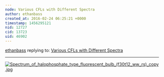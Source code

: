 ```yaml
---
node: Various CFLs with Different Spectra
author: ethanbass
created_at: 2016-02-24 06:25:21 +0000
timestamp: 1456295121
nid: 12727
cid: 13723
uid: 46902
---
```




[ethanbass](../profile/ethanbass) replying to: [Various CFLs with Different Spectra](../notes/Matej/02-24-2016/various-cfls-with-different-spectra)

----
[![Spectrum_of_halophosphate_type_fluorescent_bulb_(f30t12_ww_rs)_copy.jpg](//i.publiclab.org/system/images/photos/000/014/553/medium/Spectrum_of_halophosphate_type_fluorescent_bulb_%28f30t12_ww_rs%29_copy.jpg)](//i.publiclab.org/system/images/photos/000/014/553/original/Spectrum_of_halophosphate_type_fluorescent_bulb_%28f30t12_ww_rs%29_copy.jpg)

